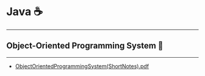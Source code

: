 # Java ☕
---
## Object-Oriented Programming System 🦾
---
- [ObjectOrientedProgrammingSystem(ShortNotes).pdf](https://github.com/nirajphutane/Opps/files/13932159/ObjectOrientedProgrammingSystem.ShortNotes.pdf)
